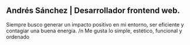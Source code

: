 ## Andrés Sánchez | Desarrollador frontend web.
Siempre busco generar un impacto positivo en mi entorno, ser eficiente y contagiar una buena energia.
/n
Me gusta lo simple, estético, funcional y ordenado
